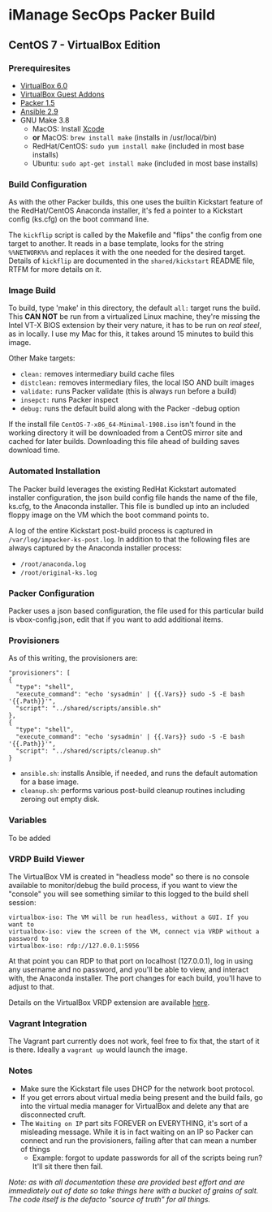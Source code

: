 # iManage SecOps Packer Build

## CentOS 7 - VirtualBox Edition

### Prerequiresites

* [VirtualBox 6.0](https://www.virtualbox.org/wiki/Download_Old_Builds_6_0)
* [VirtualBox Guest Addons](https://www.virtualbox.org/manual/ch04.html)
* [Packer 1.5](https://packer.io/intro/getting-started/install.html)
* [Ansible 2.9](https://docs.ansible.com/ansible/latest/installation_guide/intro_installation.html)
* GNU Make 3.8
  - MacOS: Install [Xcode](https://developer.apple.com/xcode/)
  - **or** MacOS: `brew install make` (installs in /usr/local/bin)
  - RedHat/CentOS: `sudo yum install make` (included in most base installs)
  - Ubuntu: `sudo apt-get install make` (included in most base installs)

### Build Configuration

As with the other Packer builds, this one uses the builtin Kickstart feature of the RedHat/CentOS Anaconda installer, it's fed a pointer to a Kickstart config (ks.cfg) on the boot command line.

The `kickflip` script is called by the Makefile and "flips" the config from one target to another. It reads in a base template, looks for the string `%%NETWORK%%` and replaces it with the one needed for the desired target. Details of `kickflip` are documented in the `shared/kickstart` README file, RTFM for more details on it.

### Image Build

To build, type 'make' in this directory, the default `all:` target runs the build. This **CAN NOT** be run from a virtualized Linux machine, they're missing the Intel VT-X BIOS extension by their very nature, it has to be run on *real steel*, as in locally. I use my Mac for this, it takes around 15 minutes to build this image.

Other Make targets:

* `clean:` removes intermediary build cache files
* `distclean:` removes intermediary files, the local ISO AND built images
* `validate:` runs Packer validate (this is always run before a build)
* `insepct:` runs Packer inspect
* `debug:` runs the default build along with the Packer -debug option

If the install file `CentOS-7-x86_64-Minimal-1908.iso` isn't found in the working directory it will be downloaded from a CentOS mirror site and cached for later builds. Downloading this file ahead of building saves download time.


### Automated Installation

The Packer build leverages the existing RedHat Kickstart automated installer configuration, the json build config file hands the name of the file, ks.cfg, to the Anaconda installer. This file is bundled up into an included floppy image on the VM which the boot command points to.

A log of the entire Kickstart post-build process is captured in `/var/log/impacker-ks-post.log`. In addition to that the following files are always captured by the Anaconda installer process:

* `/root/anaconda.log`
* `/root/original-ks.log`


### Packer Configuration

Packer uses a json based configuration, the file used for this particular build is vbox-config.json, edit that if you want to add additional items.


### Provisioners

As of this writing, the provisioners are:

```
"provisioners": [
{
  "type": "shell",
  "execute_command": "echo 'sysadmin' | {{.Vars}} sudo -S -E bash '{{.Path}}'",
  "script": "../shared/scripts/ansible.sh"
},
{
  "type": "shell",
  "execute_command": "echo 'sysadmin' | {{.Vars}} sudo -S -E bash '{{.Path}}'",
  "script": "../shared/scripts/cleanup.sh"
}
```

* `ansible.sh`: installs Ansible, if needed, and runs the default automation for a base image.
* `cleanup.sh`: performs various post-build cleanup routines including zeroing out empty disk.


### Variables

To be added


### VRDP Build Viewer

The VirtualBox VM is created in "headless mode" so there is no console available to monitor/debug the build process, if you want to view the "console" you will see something similar to this logged to the build shell session:

```
virtualbox-iso: The VM will be run headless, without a GUI. If you want to
virtualbox-iso: view the screen of the VM, connect via VRDP without a password to
virtualbox-iso: rdp://127.0.0.1:5956
```

At that point you can RDP to that port on localhost (127.0.0.1), log in using any username and no password, and you'll be able to view, and interact with, the Anaconda installer. The port changes for each build, you'll have to adjust to that.

Details on the VirtualBox VRDP extension are available [here](https://www.virtualbox.org/manual/ch07.html#vrde).


### Vagrant Integration

The Vagrant part currently does not work, feel free to fix that, the start of it is there. Ideally a `vagrant up` would launch the image.


### Notes

* Make sure the Kickstart file uses DHCP for the network boot protocol.
* If you get errors about virtual media being present and the build fails, go into the virtual media manager for VirtualBox and delete any that are disconnected cruft.
* The `Waiting on IP` part sits FOREVER on EVERYTHING, it's sort of a misleading message. While it is in fact waiting on an IP so Packer can connect and run the provisioners, failing after that can mean a number of things
  - Example: forgot to update passwords for all of the scripts being run? It'll sit there then fail.
    


*Note: as with all documentation these are provided best effort and are immediately out of date so take things here with a bucket of grains of salt. The code itself is the defacto "source of truth" for all things.*
